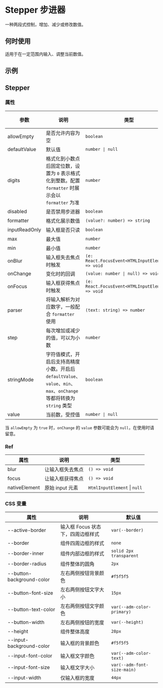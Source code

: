 # Stepper 步进器

一种两段式控制，增加、减少或修改数值。

## 何时使用

适用于在一定范围内输入、调整当前数值。

## 示例

<code src="./demos/demo1.tsx"></code>

<code src="./demos/demo2.tsx"></code>

<code src="./demos/demo3.tsx"></code>

## Stepper

### 属性

| 参数 | 说明 | 类型 | 默认值 | 版本 |
| --- | --- | --- | --- | --- |
| allowEmpty | 是否允许内容为空 | `boolean` | `false` |
| defaultValue | 默认值 | `number \| null` | `0` |
| digits | 格式化到小数点后固定位数，设置为 `0` 表示格式化到整数。配置 `formatter` 时展示会以 `formatter` 为准 | `number` | - |
| disabled | 是否禁用步进器 | `boolean` | `false` |
| formatter | 格式化展示数值 | `(value?: number) => string` | - | 5.26.0 |
| inputReadOnly | 输入框是否只读 | `boolean` | `false` |
| max | 最大值 | `number` | - |
| min | 最小值 | `number` | - |
| onBlur | 输入框失去焦点时触发 | `(e: React.FocusEvent<HTMLInputElement>) => void` | - |
| onChange | 变化时的回调 | `(value: number \| null) => void` | - |
| onFocus | 输入框获得焦点时触发 | `(e: React.FocusEvent<HTMLInputElement>) => void` | - |
| parser | 将输入解析为对应数字，一般配合 `formatter` 使用 | `(text: string) => number` | - | 5.26.0 |
| step | 每次增加或减少的值，可以为小数 | `number` | `1` |
| stringMode | 字符值模式，开启后支持高精度小数。开启后 `defaultValue`、`value`、`min`、`max`、`onChange` 等都将转换为 `string` 类型 | `boolean` | `false` | 5.27.0 |
| value | 当前数，受控值 | `number \| null` | - |

当 `allowEmpty` 为 `true` 时，`onChange` 的 `value` 参数可能会为 `null`，在使用时请留意。

### Ref

| 属性          | 说明             | 类型                         |
| ------------- | ---------------- | ---------------------------- |
| blur          | 让输入框失去焦点 | `() => void`                 |
| focus         | 让输入框获得焦点 | `() => void`                 |
| nativeElement | 原始 input 元素  | `HtmlInputElement` \| `null` |

### CSS 变量

| 属性 | 说明 | 默认值 |
| --- | --- | --- |
| --active-border | 输入框 Focus 状态下，四周边框样式 | `var(--border)` |
| --border | 组件四周边框的样式 | `none` |
| --border-inner | 组件内部边框的样式 | `solid 2px transparent` |
| --border-radius | 组件整体的圆角 | `2px` |
| --button-background-color | 左右两侧按钮背景颜色 | `#f5f5f5` |
| --button-font-size | 左右两侧按钮文字大小 | `15px` |
| --button-text-color | 左右两侧按钮文字颜色 | `var(--adm-color-primary)` |
| --button-width | 左右两侧按钮的宽度 | `var(--height)` |
| --height | 组件整体高度 | `28px` |
| --input-background-color | 输入框的背景颜色 | `#f5f5f5` |
| --input-font-color | 输入框文字颜色 | `var(--adm-color-text)` |
| --input-font-size | 输入框文字大小 | `var(--adm-font-size-main)` |
| --input-width | 仅输入框的宽度 | `44px` |
